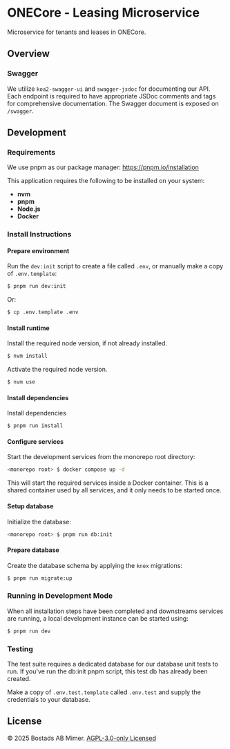# ONECore - Leasing Microservice

Microservice for tenants and leases in ONECore.

## Overview

### Swagger

We utilize `koa2-swagger-ui` and `swagger-jsdoc` for documenting our API. Each endpoint is required to have appropriate
JSDoc comments and tags for comprehensive documentation. The Swagger document is exposed on `/swagger`.

## Development

### Requirements

We use pnpm as our package manager: https://pnpm.io/installation

This application requires the following to be installed on your system:

- **nvm**
- **pnpm**
- **Node.js**
- **Docker**

### Install Instructions

#### Prepare environment

Run the `dev:init` script to create a file called `.env`, or manually make a copy of `.env.template`:

```sh
$ pnpm run dev:init
```

Or:

```sh
$ cp .env.template .env
```

#### Install runtime

Install the required node version, if not already installed.

```sh
$ nvm install
```

Activate the required node version.

```sh
$ nvm use
```

#### Install dependencies

Install dependencies

```sh
$ pnpm run install
```

#### Configure services

Start the development services from the monorepo root directory:

```sh
<monorepo root> $ docker compose up -d
```

This will start the required services inside a Docker container. This is a shared container used by all services, and it only needs to be started once.

#### Setup database

Initialize the database:

```sh
<monorepo root> $ pnpm run db:init
```

#### Prepare database

Create the database schema by applying the `knex` migrations:

```sh
$ pnpm run migrate:up
```

### Running in Development Mode

When all installation steps have been completed and downstreams services are running, a local development instance can be started using:

```sh
$ pnpm run dev
```

### Testing

The test suite requires a dedicated database for our database unit tests to run.
If you've run the db:init pnpm script, this test db has already been created.

Make a copy of `.env.test.template` called `.env.test` and supply
the credentials to your database.

## License

© 2025 Bostads AB Mimer. [AGPL-3.0-only Licensed](./LICENSE)
